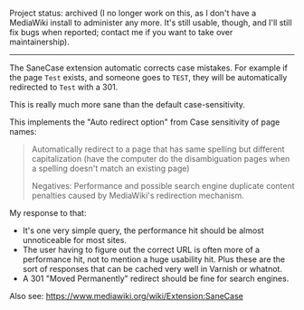 Project status: archived (I no longer work on this, as I don't have a MediaWiki
install to administer any more. It's still usable, though, and I'll still
fix bugs when reported; contact me if you want to take over maintainership).

-----------------------------------------

The SaneCase extension automatic corrects case mistakes. For example if the page
`Test` exists, and someone goes to `TEST`, they will be automatically redirected
to `Test` with a 301.

This is really much more sane than the default case-sensitivity.

This implements the "Auto redirect option" from Case sensitivity of page names:

> Automatically redirect to a page that has same spelling but different
> capitalization (have the computer do the disambiguation pages when a spelling
> doesn't match an existing page)
>
> Negatives: Performance and possible search engine duplicate content penalties
> caused by MediaWiki's redirection mechanism.

My response to that:

- It's one very simple query, the performance hit should be almost unnoticeable
  for most sites.
- The user having to figure out the correct URL is often more of a performance
  hit, not to mention a huge usability hit. Plus these are the sort of responses
  that can be cached very well in Varnish or whatnot.
- A 301 "Moved Permanently" redirect should be fine for search engines.

Also see: https://www.mediawiki.org/wiki/Extension:SaneCase
